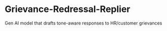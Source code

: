 # Grievance-Redressal-Replier
Gen AI model that drafts tone-aware responses to HR/customer grievances

